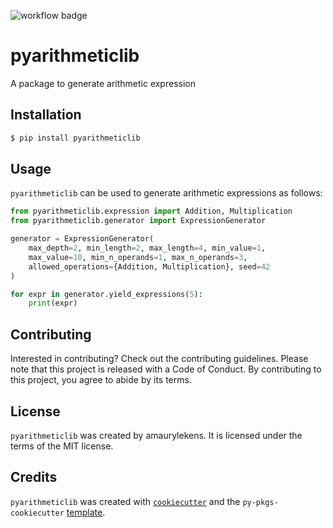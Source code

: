 ![workflow badge](https://github.com/amaurylekens/pyarithmeticlib/actions/workflows/ci-cd.yml/badge.svg)

# pyarithmeticlib

A package to generate arithmetic expression

## Installation

```bash
$ pip install pyarithmeticlib
```

## Usage

`pyarithmeticlib` can be used to generate arithmetic expressions as follows:

```python
from pyarithmeticlib.expression import Addition, Multiplication
from pyarithmeticlib.generator import ExpressionGenerator

generator = ExpressionGenerator(
    max_depth=2, min_length=2, max_length=4, min_value=1,
    max_value=10, min_n_operands=1, max_n_operands=3,
    allowed_operations={Addition, Multiplication}, seed=42
)

for expr in generator.yield_expressions(5):
    print(expr)
```

## Contributing

Interested in contributing? Check out the contributing guidelines. Please note that this project is released with a Code of Conduct. By contributing to this project, you agree to abide by its terms.

## License

`pyarithmeticlib` was created by amaurylekens. It is licensed under the terms of the MIT license.

## Credits

`pyarithmeticlib` was created with [`cookiecutter`](https://cookiecutter.readthedocs.io/en/latest/) and the `py-pkgs-cookiecutter` [template](https://github.com/py-pkgs/py-pkgs-cookiecutter).
